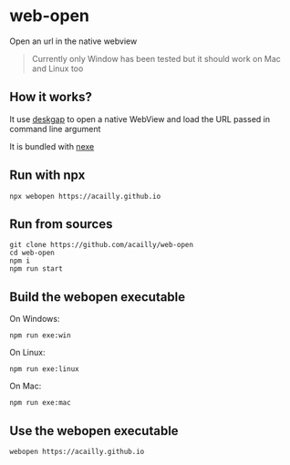 # web-open

Open an url in the native webview

> Currently only Window has been tested but it should work on Mac and Linux too

## How it works?

It use [deskgap](https://github.com/patr0nus/DeskGap/) to open a native WebView and load the URL passed in command line argument

It is bundled with [nexe](https://github.com/nexe/nexe)

## Run with npx

```
npx webopen https://acailly.github.io
```

## Run from sources

```
git clone https://github.com/acailly/web-open
cd web-open
npm i
npm run start
```

## Build the webopen executable

On Windows:

```
npm run exe:win
```

On Linux:

```
npm run exe:linux
```

On Mac:

```
npm run exe:mac
```

## Use the webopen executable

```
webopen https://acailly.github.io
```
